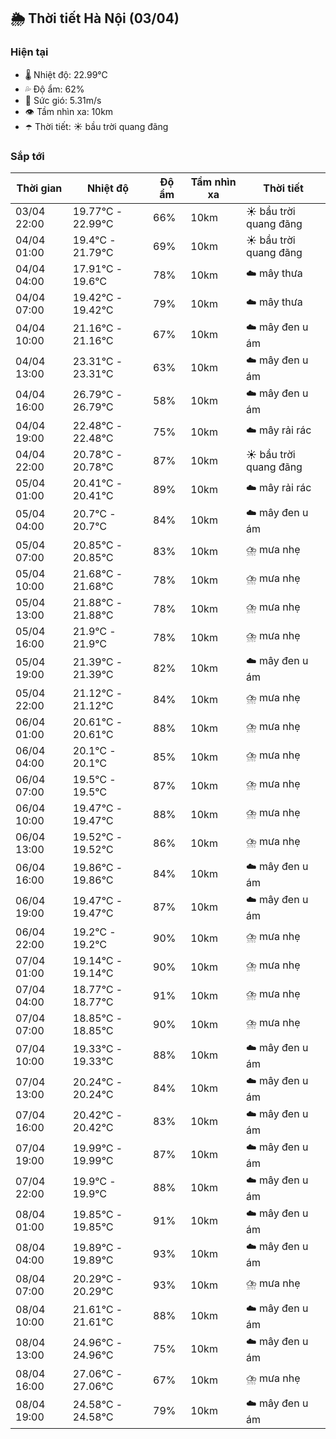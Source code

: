 ## 🌦️ Thời tiết Hà Nội (03/04)

### Hiện tại

- 🌡️ Nhiệt độ: 22.99℃
- 💦 Độ ẩm: 62%
- 💨 Sức gió: 5.31m/s
- 👁️ Tầm nhìn xa: 10km
- ☂️ Thời tiết: ☀️ bầu trời quang đãng

### Sắp tới

| Thời gian | Nhiệt độ | Độ ẩm | Tầm nhìn xa | Thời tiết |
| --- | --- | --- | --- | --- |
| 03/04 22:00 | 19.77℃ - 22.99℃ | 66% | 10km | ☀️ bầu trời quang đãng |
| 04/04 01:00 | 19.4℃ - 21.79℃ | 69% | 10km | ☀️ bầu trời quang đãng |
| 04/04 04:00 | 17.91℃ - 19.6℃ | 78% | 10km | ☁️ mây thưa |
| 04/04 07:00 | 19.42℃ - 19.42℃ | 79% | 10km | ☁️ mây thưa |
| 04/04 10:00 | 21.16℃ - 21.16℃ | 67% | 10km | ☁️ mây đen u ám |
| 04/04 13:00 | 23.31℃ - 23.31℃ | 63% | 10km | ☁️ mây đen u ám |
| 04/04 16:00 | 26.79℃ - 26.79℃ | 58% | 10km | ☁️ mây đen u ám |
| 04/04 19:00 | 22.48℃ - 22.48℃ | 75% | 10km | ☁️ mây rải rác |
| 04/04 22:00 | 20.78℃ - 20.78℃ | 87% | 10km | ☀️ bầu trời quang đãng |
| 05/04 01:00 | 20.41℃ - 20.41℃ | 89% | 10km | ☁️ mây rải rác |
| 05/04 04:00 | 20.7℃ - 20.7℃ | 84% | 10km | ☁️ mây đen u ám |
| 05/04 07:00 | 20.85℃ - 20.85℃ | 83% | 10km | ⛈️ mưa nhẹ |
| 05/04 10:00 | 21.68℃ - 21.68℃ | 78% | 10km | ⛈️ mưa nhẹ |
| 05/04 13:00 | 21.88℃ - 21.88℃ | 78% | 10km | ⛈️ mưa nhẹ |
| 05/04 16:00 | 21.9℃ - 21.9℃ | 78% | 10km | ⛈️ mưa nhẹ |
| 05/04 19:00 | 21.39℃ - 21.39℃ | 82% | 10km | ☁️ mây đen u ám |
| 05/04 22:00 | 21.12℃ - 21.12℃ | 84% | 10km | ⛈️ mưa nhẹ |
| 06/04 01:00 | 20.61℃ - 20.61℃ | 88% | 10km | ⛈️ mưa nhẹ |
| 06/04 04:00 | 20.1℃ - 20.1℃ | 85% | 10km | ⛈️ mưa nhẹ |
| 06/04 07:00 | 19.5℃ - 19.5℃ | 87% | 10km | ⛈️ mưa nhẹ |
| 06/04 10:00 | 19.47℃ - 19.47℃ | 88% | 10km | ⛈️ mưa nhẹ |
| 06/04 13:00 | 19.52℃ - 19.52℃ | 86% | 10km | ⛈️ mưa nhẹ |
| 06/04 16:00 | 19.86℃ - 19.86℃ | 84% | 10km | ☁️ mây đen u ám |
| 06/04 19:00 | 19.47℃ - 19.47℃ | 87% | 10km | ☁️ mây đen u ám |
| 06/04 22:00 | 19.2℃ - 19.2℃ | 90% | 10km | ⛈️ mưa nhẹ |
| 07/04 01:00 | 19.14℃ - 19.14℃ | 90% | 10km | ⛈️ mưa nhẹ |
| 07/04 04:00 | 18.77℃ - 18.77℃ | 91% | 10km | ⛈️ mưa nhẹ |
| 07/04 07:00 | 18.85℃ - 18.85℃ | 90% | 10km | ⛈️ mưa nhẹ |
| 07/04 10:00 | 19.33℃ - 19.33℃ | 88% | 10km | ☁️ mây đen u ám |
| 07/04 13:00 | 20.24℃ - 20.24℃ | 84% | 10km | ☁️ mây đen u ám |
| 07/04 16:00 | 20.42℃ - 20.42℃ | 83% | 10km | ☁️ mây đen u ám |
| 07/04 19:00 | 19.99℃ - 19.99℃ | 87% | 10km | ☁️ mây đen u ám |
| 07/04 22:00 | 19.9℃ - 19.9℃ | 88% | 10km | ☁️ mây đen u ám |
| 08/04 01:00 | 19.85℃ - 19.85℃ | 91% | 10km | ☁️ mây đen u ám |
| 08/04 04:00 | 19.89℃ - 19.89℃ | 93% | 10km | ☁️ mây đen u ám |
| 08/04 07:00 | 20.29℃ - 20.29℃ | 93% | 10km | ⛈️ mưa nhẹ |
| 08/04 10:00 | 21.61℃ - 21.61℃ | 88% | 10km | ☁️ mây đen u ám |
| 08/04 13:00 | 24.96℃ - 24.96℃ | 75% | 10km | ☁️ mây đen u ám |
| 08/04 16:00 | 27.06℃ - 27.06℃ | 67% | 10km | ⛈️ mưa nhẹ |
| 08/04 19:00 | 24.58℃ - 24.58℃ | 79% | 10km | ☁️ mây đen u ám |
